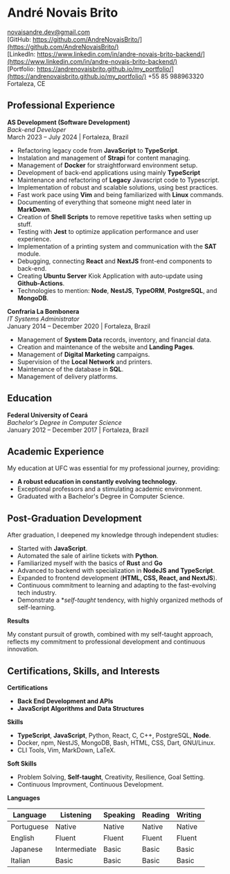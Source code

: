 # André Novais Brito

[novaisandre.dev@gmail.com](mailto:novaisandre.dev@gmail.com)  
[GitHub: https://github.com/AndreNovaisBrito/](https://github.com/AndreNovaisBrito/)  
[LinkedIn: https://www.linkedin.com/in/andre-novais-brito-backend/](https://www.linkedin.com/in/andre-novais-brito-backend/)  
[Portfolio: https://andrenovaisbrito.github.io/my_portfolio/](https://andrenovaisbrito.github.io/my_portfolio/)
+55 85 988963320  
Fortaleza, CE  

## Professional Experience

**AS Development (Software Development)**  
_Back-end Developer_  
March 2023 – July 2024 | Fortaleza, Brazil

- Refactoring legacy code from **JavaScript** to **TypeScript**.
- Instalation and management of **Strapi** for content managing.
- Management of **Docker** for straightforward environment setup.
- Development of back-end applications using mainly **TypeScript**
- Maintenance and refactoring of **Legacy** Javascript code to Typescript.
- Implementation of robust and scalable solutions, using best practices. 
- Fast work pace using **Vim** and being familiarized with **Linux** commands.
- Documenting of everything that someone might need later in **MarkDown**.
- Creation of **Shell Scripts** to remove repetitive tasks when setting up stuff.
- Testing with **Jest** to optimize application performance and user experience.
- Implementation of a printing system and communication with the **SAT** module.
- Debugging, connecting **React** and **NextJS** front-end components to back-end.
- Creating **Ubuntu Server** Kiok Application with auto-update using **Github-Actions**.
- Technologies to mention: **Node**, **NestJS**, **TypeORM**, **PostgreSQL**, and **MongoDB**.

**Confraria La Bombonera**  
_IT Systems Administrator_  
January 2014 – December 2020 | Fortaleza, Brazil

- Management of **System Data** records, inventory, and financial data.
- Creation and maintenance of the website and **Landing Pages**.
- Management of **Digital Marketing** campaigns.
- Supervision of the **Local Network** and printers.
- Maintenance of the database in **SQL**.
- Management of delivery platforms.

## Education

**Federal University of Ceará**  
_Bachelor's Degree in Computer Science_  
January 2012 – December 2017 | Fortaleza, Brazil

## Academic Experience

My education at UFC was essential for my professional journey, providing:

- **A robust education in constantly evolving technology.**
- Exceptional professors and a stimulating academic environment.
- Graduated with a Bachelor's Degree in Computer Science.

## Post-Graduation Development

After graduation, I deepened my knowledge through independent studies:

- Started with **JavaScript**. 
- Automated the sale of airline tickets with **Python**.
- Familiarized myself with the basics of **Rust** and **Go**
- Advanced to backend with specialization in **NodeJS and TypeScript**.
- Expanded to frontend development (**HTML, CSS, React, and NextJS**).
- Continuous commitment to learning and adapting to the fast-evolving tech industry.
- Demonstrate a **self-taught* tendency, with highly organized methods of self-learning.

**Results**

My constant pursuit of growth, combined with my self-taught approach, reflects
my commitment to professional development and continuous innovation.

## Certifications, Skills, and Interests

**Certifications**

- **Back End Development and APIs**
- **JavaScript Algorithms and Data Structures**

**Skills**

- **TypeScript**, **JavaScript**, Python, React, C, C++, PostgreSQL, **Node**.
- Docker, npm, NestJS, MongoDB, Bash, HTML, CSS, Dart, GNU/Linux.
- CLI Tools, Vim, MarkDown, LaTeX.

**Soft Skills**

- Problem Solving, **Self-taught**, Creativity, Resilience, Goal Setting.
- Continuous Improvment, Continuous Development.

**Languages**

| Language    | Listening    | Speaking | Reading  | Writing  |
|-------------|--------------|----------|----------|----------|
| Portuguese  | Native       | Native   | Native   | Native   |
| English     | Fluent       | Fluent   | Fluent   | Fluent   |
| Japanese    | Intermediate | Basic    | Basic    | Basic    |
| Italian     | Basic        | Basic    | Basic    | Basic    |

